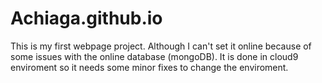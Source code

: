 # Achiaga.github.io

This is my first webpage project. Although I can't set it online because of some issues with the online database (mongoDB). It is done in cloud9 enviroment so it needs some minor fixes to change the enviroment.
